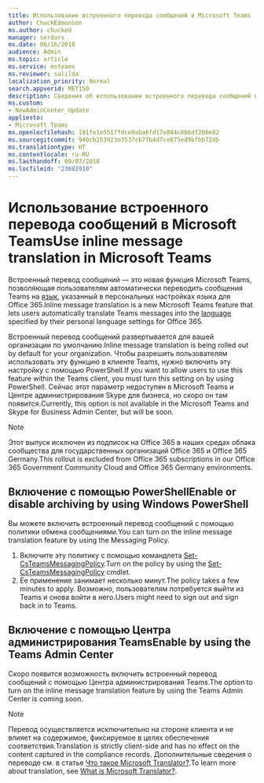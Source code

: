 ```yaml
---
title: Использование встроенного перевода сообщений в Microsoft Teams
author: ChuckEdmonson
ms.author: chucked
manager: serdars
ms.date: 08/16/2018
audience: Admin
ms.topic: article
ms.service: msteams
ms.reviewer: salilda
localization_priority: Normal
search.appverid: MET150
description: Сведения об использовании встроенного перевода сообщений в Microsoft Teams.
ms.custom:
- NewAdminCenter_Update
appliesto:
- Microsoft Teams
ms.openlocfilehash: 191fe1e5517fdce9aba6fd17e084c866df200e82
ms.sourcegitcommit: 940cb253923e3537cb7fb4d7ce875ed9bfbb72db
ms.translationtype: HT
ms.contentlocale: ru-RU
ms.lasthandoff: 09/07/2018
ms.locfileid: "23882910"
---
```

<a name="use-inline-message-translation-in-microsoft-teams"></a><span data-ttu-id="e676c-103">Использование встроенного перевода сообщений в Microsoft Teams</span><span class="sxs-lookup"><span data-stu-id="e676c-103">Use inline message translation in Microsoft Teams</span></span> 
=================================================

<span data-ttu-id="e676c-104">Встроенный перевод сообщений — это новая функция Microsoft Teams, позволяющая пользователям автоматически переводить сообщения Teams на [язык](https://support.office.com/article/translate-a-message-in-teams-d8926ce9-d6a6-47df-a416-f1adb62d3194), указанный в персональных настройках языка для Office 365.</span><span class="sxs-lookup"><span data-stu-id="e676c-104">Inline message translation is a new Microsoft Teams feature that lets users automatically translate Teams messages into the [language](https://support.office.com/article/translate-a-message-in-teams-d8926ce9-d6a6-47df-a416-f1adb62d3194) specified by their personal language settings for Office 365.</span></span>

<span data-ttu-id="e676c-105">Встроенный перевод сообщений развертывается для вашей организации по умолчанию.</span><span class="sxs-lookup"><span data-stu-id="e676c-105">Inline message translation is being rolled out by default for your organization.</span></span> <span data-ttu-id="e676c-106">Чтобы разрешить пользователям использовать эту функцию в клиенте Teams, нужно включить эту настройку с помощью PowerShell.</span><span class="sxs-lookup"><span data-stu-id="e676c-106">If you want to allow users to use this feature within the Teams client, you must turn this setting on by using PowerShell.</span></span> <span data-ttu-id="e676c-107">Сейчас этот параметр недоступен в Microsoft Teams и Центре администрирования Skype для бизнеса, но скоро он там появится.</span><span class="sxs-lookup"><span data-stu-id="e676c-107">Currently, this option is not available in the Microsoft Teams and Skype for Business Admin Center, but will be soon.</span></span>

> [!NOTE]
><span data-ttu-id="e676c-108">Этот выпуск исключен из подписок на Office 365 в наших средах облака сообщества для государственных организаций Office 365 и Office 365 Germany.</span><span class="sxs-lookup"><span data-stu-id="e676c-108">This rollout is excluded from Office 365 subscriptions in our Office 365 Government Community Cloud and Office 365 Germany environments.</span></span> 

## <a name="enable-by-using-powershell"></a><span data-ttu-id="e676c-109">Включение с помощью PowerShell</span><span class="sxs-lookup"><span data-stu-id="e676c-109">Enable or disable archiving by using Windows PowerShell</span></span>

<span data-ttu-id="e676c-110">Вы можете включить встроенный перевод сообщений с помощью политики обмена сообщениями.</span><span class="sxs-lookup"><span data-stu-id="e676c-110">You can turn on the inline message translation feature by using the Messaging Policy.</span></span> 

1. <span data-ttu-id="e676c-111">Включите эту политику с помощью командлета [Set-CsTeamsMessagingPolicy](https://docs.microsoft.com/powershell/module/skype/set-csteamsmessagingpolicy?view=skype-ps).</span><span class="sxs-lookup"><span data-stu-id="e676c-111">Turn on the policy by using the [Set-CsTeamsMessagingPolicy](https://docs.microsoft.com/powershell/module/skype/set-csteamsmessagingpolicy?view=skype-ps) cmdlet.</span></span>
2. <span data-ttu-id="e676c-112">Ее применение занимает несколько минут.</span><span class="sxs-lookup"><span data-stu-id="e676c-112">The policy takes a few minutes to apply.</span></span> <span data-ttu-id="e676c-113">Возможно, пользователям потребуется выйти из Teams и снова войти в него.</span><span class="sxs-lookup"><span data-stu-id="e676c-113">Users might need to sign out and sign back in to Teams.</span></span>

## <a name="enable-by-using-the-teams-admin-center"></a><span data-ttu-id="e676c-114">Включение с помощью Центра администрирования Teams</span><span class="sxs-lookup"><span data-stu-id="e676c-114">Enable by using the Teams Admin Center</span></span>

<span data-ttu-id="e676c-115">Скоро появится возможность включить встроенный перевод сообщений с помощью Центра администрирования Teams.</span><span class="sxs-lookup"><span data-stu-id="e676c-115">The option to turn on the inline message translation feature by using the Teams Admin Center is coming soon.</span></span>

> [!NOTE]
><span data-ttu-id="e676c-116">Перевод осуществляется исключительно на стороне клиента и не влияет на содержимое, фиксируемое в целях обеспечения соответствия.</span><span class="sxs-lookup"><span data-stu-id="e676c-116">Translation is strictly client-side and has no effect on the content captured in the compliance records.</span></span> <span data-ttu-id="e676c-117">Дополнительные сведения о переводе см. в статье [Что такое Microsoft Translator?](https://docs.microsoft.com/azure/cognitive-services/translator/translator-info-overview).</span><span class="sxs-lookup"><span data-stu-id="e676c-117">To learn more about translation, see [What is Microsoft Translator?](https://docs.microsoft.com/azure/cognitive-services/translator/translator-info-overview).</span></span>